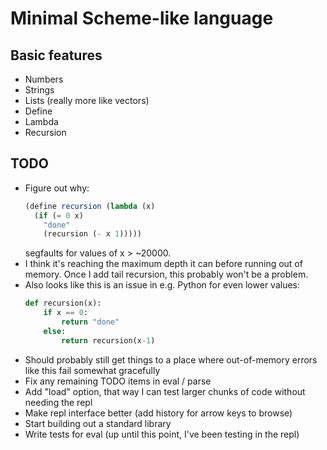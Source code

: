 # Minimal Scheme-like language

## Basic features
- Numbers
- Strings
- Lists (really more like vectors)
- Define
- Lambda
- Recursion

## TODO
- Figure out why:
  ``` scheme
  (define recursion (lambda (x) 
    (if (= 0 x) 
      "done" 
      (recursion (- x 1))))) 
  ```
  segfaults for values of x > ~20000. 
- I think it's reaching the maximum depth it can before running out of memory. Once I add tail recursion, this probably won't be a problem. 
- Also looks like this is an issue in e.g. Python for even lower values:
  ``` python 
  def recursion(x):
      if x == 0:
          return "done"
      else:
          return recursion(x-1)
  ```
- Should probably still get things to a place where out-of-memory errors like this fail somewhat gracefully
- Fix any remaining TODO items in eval / parse
- Add "load" option, that way I can test larger chunks of code without needing the repl
- Make repl interface better (add history for arrow keys to browse)
- Start building out a standard library
- Write tests for eval (up until this point, I've been testing in the repl)

